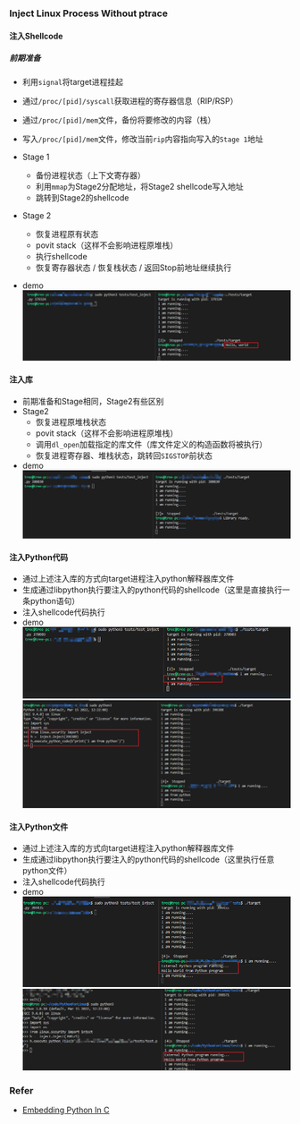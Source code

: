### Inject Linux Process Without ptrace


#### 注入Shellcode
##### 前期准备
* 利用`signal`将target进程挂起
* 通过`/proc/[pid]/syscall`获取进程的寄存器信息（RIP/RSP）
* 通过`/proc/[pid]/mem`文件，备份将要修改的内容（栈）
* 写入`/proc/[pid]/mem`文件，修改当前`rip`内容指向写入的`Stage 1`地址
* Stage 1
    *  备份进程状态（上下文寄存器）
    *  利用`mmap`为Stage2分配地址，将Stage2 shellcode写入地址
    *  跳转到Stage2的shellcode

* Stage 2
    * 恢复进程原有状态
    * povit stack（这样不会影响进程原堆栈）
    * 执行shellcode
    * 恢复寄存器状态 / 恢复栈状态 / 返回Stop前地址继续执行

* demo
![](images/proc_shellcode.png)

#### 注入库
* 前期准备和Stage相同，Stage2有些区别
* Stage2
    * 恢复进程原堆栈状态
    * povit stack（这样不会影响进程原堆栈）
    * 调用`dl_open`加载指定的库文件（库文件定义的构造函数将被执行）
    * 恢复进程寄存器、堆栈状态，跳转回`SIGSTOP`前状态
* demo
![](images/proc_so_code.png)

#### 注入Python代码

* 通过上述注入库的方式向target进程注入python解释器库文件
* 生成通过libpython执行要注入的python代码的shellcode（这里是直接执行一条python语句）
* 注入shellcode代码执行
* demo
![](images/proc_py_code.png)
![](images/proc_py_code_inter.png)

#### 注入Python文件
* 通过上述注入库的方式向target进程注入python解释器库文件
* 生成通过libpython执行要注入的python代码的shellcode（这里执行任意python文件）
* 注入shellcode代码执行
* demo
![](images/proc_py_file.png)
![](images/py_code_file_inter.png)

### Refer
* [Embedding Python In C](https://www.linuxjournal.com/article/8497)
